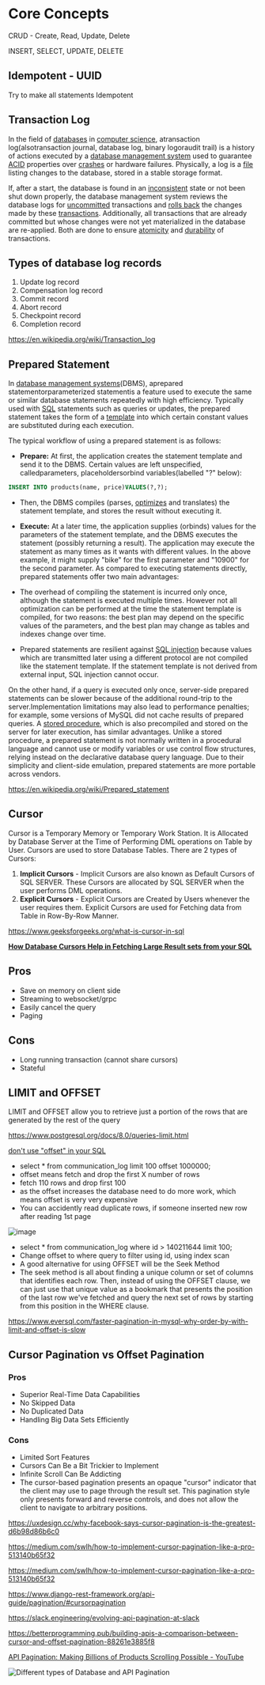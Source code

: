 # Core Concepts

CRUD - Create, Read, Update, Delete

INSERT, SELECT, UPDATE, DELETE

## Idempotent - UUID

Try to make all statements Idempotent

## Transaction Log

In the field of [databases](https://en.wikipedia.org/wiki/Database) in [computer science](https://en.wikipedia.org/wiki/Computer_science), atransaction log(alsotransaction journal, database log, binary logoraudit trail) is a history of actions executed by a [database management system](https://en.wikipedia.org/wiki/Database_management_system) used to guarantee [ACID](https://en.wikipedia.org/wiki/ACID) properties over [crashes](https://en.wikipedia.org/wiki/Crash_(computing)) or hardware failures. Physically, a log is a [file](https://en.wikipedia.org/wiki/Computer_file) listing changes to the database, stored in a stable storage format.

If, after a start, the database is found in an [inconsistent](https://en.wikipedia.org/wiki/Consistency_(database_systems)) state or not been shut down properly, the database management system reviews the database logs for [uncommitted](https://en.wikipedia.org/wiki/Commit_(data_management)) transactions and [rolls back](https://en.wikipedia.org/wiki/Rollback_(data_management)) the changes made by these [transactions](https://en.wikipedia.org/wiki/Database_transaction). Additionally, all transactions that are already committed but whose changes were not yet materialized in the database are re-applied. Both are done to ensure [atomicity](https://en.wikipedia.org/wiki/Atomicity_(database_systems)) and [durability](https://en.wikipedia.org/wiki/Durability_(computer_science)) of transactions.

## Types of database log records

1. Update log record
2. Compensation log record
3. Commit record
4. Abort record
5. Checkpoint record
6. Completion record

https://en.wikipedia.org/wiki/Transaction_log

## Prepared Statement

In [database management systems](https://en.wikipedia.org/wiki/Database_management_system)(DBMS), aprepared statementorparameterized statementis a feature used to execute the same or similar database statements repeatedly with high efficiency. Typically used with [SQL](https://en.wikipedia.org/wiki/SQL) statements such as queries or updates, the prepared statement takes the form of a [template](https://en.wikipedia.org/wiki/Template_processor) into which certain constant values are substituted during each execution.

The typical workflow of using a prepared statement is as follows:

- **Prepare:** At first, the application creates the statement template and send it to the DBMS. Certain values are left unspecified, calledparameters, placeholdersorbind variables(labelled "?" below):

```sql
INSERT INTO products(name, price)VALUES(?,?);
```

- Then, the DBMS compiles (parses, [optimizes](https://en.wikipedia.org/wiki/Query_optimization) and translates) the statement template, and stores the result without executing it.

- **Execute:** At a later time, the application supplies (orbinds) values for the parameters of the statement template, and the DBMS executes the statement (possibly returning a result). The application may execute the statement as many times as it wants with different values. In the above example, it might supply "bike" for the first parameter and "10900" for the second parameter.
As compared to executing statements directly, prepared statements offer two main advantages:

- The overhead of compiling the statement is incurred only once, although the statement is executed multiple times. However not all optimization can be performed at the time the statement template is compiled, for two reasons: the best plan may depend on the specific values of the parameters, and the best plan may change as tables and indexes change over time.

- Prepared statements are resilient against [SQL injection](https://en.wikipedia.org/wiki/SQL_injection) because values which are transmitted later using a different protocol are not compiled like the statement template. If the statement template is not derived from external input, SQL injection cannot occur.

On the other hand, if a query is executed only once, server-side prepared statements can be slower because of the additional round-trip to the server.Implementation limitations may also lead to performance penalties; for example, some versions of MySQL did not cache results of prepared queries. A [stored procedure](https://en.wikipedia.org/wiki/Stored_procedure), which is also precompiled and stored on the server for later execution, has similar advantages. Unlike a stored procedure, a prepared statement is not normally written in a procedural language and cannot use or modify variables or use control flow structures, relying instead on the declarative database query language. Due to their simplicity and client-side emulation, prepared statements are more portable across vendors.

https://en.wikipedia.org/wiki/Prepared_statement

## Cursor

Cursor is a Temporary Memory or Temporary Work Station. It is Allocated by Database Server at the Time of Performing DML operations on Table by User. Cursors are used to store Database Tables.
There are 2 types of Cursors:

1. **Implicit Cursors** - Implicit Cursors are also known as Default Cursors of SQL SERVER. These Cursors are allocated by SQL SERVER when the user performs DML operations.
2. **Explicit Cursors** - Explicit Cursors are Created by Users whenever the user requires them. Explicit Cursors are used for Fetching data from Table in Row-By-Row Manner.

https://www.geeksforgeeks.org/what-is-cursor-in-sql

[**How Database Cursors Help in Fetching Large Result sets from your SQL**](https://www.youtube.com/watch?v=C1Y6P6vDFts)

## Pros

- Save on memory on client side
- Streaming to websocket/grpc
- Easily cancel the query
- Paging

## Cons

- Long running transaction (cannot share cursors)
- Stateful

## LIMIT and OFFSET

LIMIT and OFFSET allow you to retrieve just a portion of the rows that are generated by the rest of the query

https://www.postgresql.org/docs/8.0/queries-limit.html

[don't use "offset" in your SQL](https://youtu.be/WDJRRNCGIRs)

- select * from communication_log limit 100 offset 1000000;
- offset means fetch and drop the first X number of rows
- fetch 110 rows and drop first 100
- as the offset increases the database need to do more work, which means offset is very very expensive
- You can accidently read duplicate rows, if someone inserted new row after reading 1st page

![image](../../media/Concepts-database-image1.jpg)

- select * from communication_log where id > 140211644 limit 100;
- Change offset to where query to filter using id, using index scan
- A good alternative for using OFFSET will be the Seek Method
- The seek method is all about finding a unique column or set of columns that identifies each row. Then, instead of using the OFFSET clause, we can just use that unique value as a bookmark that presents the position of the last row we've fetched and query the next set of rows by starting from this position in the WHERE clause.

https://www.eversql.com/faster-pagination-in-mysql-why-order-by-with-limit-and-offset-is-slow

## Cursor Pagination vs Offset Pagination

### Pros

- Superior Real-Time Data Capabilities
- No Skipped Data
- No Duplicated Data
- Handling Big Data Sets Efficiently

### Cons

- Limited Sort Features
- Cursors Can Be a Bit Trickier to Implement
- Infinite Scroll Can Be Addicting
- The cursor-based pagination presents an opaque "cursor" indicator that the client may use to page through the result set. This pagination style only presents forward and reverse controls, and does not allow the client to navigate to arbitrary positions.

https://uxdesign.cc/why-facebook-says-cursor-pagination-is-the-greatest-d6b98d86b6c0

https://medium.com/swlh/how-to-implement-cursor-pagination-like-a-pro-513140b65f32

https://medium.com/swlh/how-to-implement-cursor-pagination-like-a-pro-513140b65f32

https://www.django-rest-framework.org/api-guide/pagination/#cursorpagination

https://slack.engineering/evolving-api-pagination-at-slack

https://betterprogramming.pub/building-apis-a-comparison-between-cursor-and-offset-pagination-88261e3885f8

[API Pagination: Making Billions of Products Scrolling Possible - YouTube](https://www.youtube.com/watch?v=14K_a2kKTxU)

![Different types of Database and API Pagination](../../media/Screenshot%202024-12-15%20at%205.30.08%20PM.jpg)
